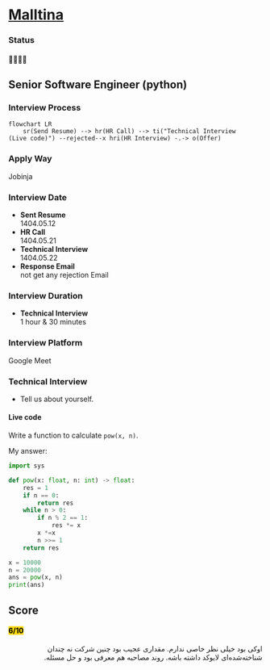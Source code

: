 # [Malltina](https://malltina.com/)

### Status
#### 📜📞🔧❌

## Senior Software Engineer (python)

### Interview Process
```mermaid
flowchart LR
    sr(Send Resume) --> hr(HR Call) --> ti("Technical Interview
(Live code)") --rejected--x hri(HR Interview) -.-> o(Offer)
```

### Apply Way
Jobinja

### Interview Date
- **Sent Resume**<br />1404.05.12
- **HR Call**<br />1404.05.21
- **Technical Interview**<br />1404.05.22
- **Response Email**<br /> not get any rejection Email

### Interview Duration
- **Technical Interview**<br />1 hour & 30 minutes

### Interview Platform
Google Meet

### Technical Interview
- Tell us about yourself.

#### Live code

Write a function to calculate `pow(x, n)`.

My answer:
```python
import sys

def pow(x: float, n: int) -> float:
    res = 1
    if n == 0:
        return res
    while n > 0:
        if n % 2 == 1:
            res *= x
        x *=x
        n >>= 1
    return res

x = 10000
n = 20000
ans = pow(x, n)
print(ans)

```

## Score
<h4><mark style="background-color:#ffd700">6/10</mark></h4>
<p dir="rtl">
اوکی بود خیلی نظر خاصی ندارم. مقداری عجیب بود چنین شرکت نه چندان شناخته‌شده‌ای لایوکد داشته باشه. روند مصاحبه هم معرفی بود و حل مسئله.
</p>
